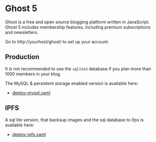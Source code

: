 # Ghost 5

Ghost is a free and open source blogging platform written in JavaScript. Ghost 5 includes membership features, including premium subscriptions and newsletters.

Go to http://yourhost/ghost/ to set up your account.

## Production

It is not recommended to use the `sqlite3` database if you plan more than 1000 members in your blog.  

The MySQL & persistent storage enabled version is available here:

- [deploy-mysql.yaml](deploy-mysql.yaml)

## IPFS

A sql lite version, that backsup images and the sql database to ifps is available here:

- [deploy-ipfs.yaml](deploy-ipfs.yaml)
